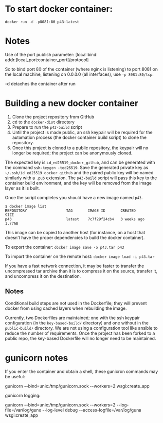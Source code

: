 # To start docker container:

`docker run -d -p8081:80 p43:latest`

# Notes
Use of the port publish parameter:
[local bind addr:]local_port:container_port[/protocol]

So to bind port 80 of the container (where nginx is listening) to port 8081 on the local machine,
listening on 0.0.0.0 (all interfaces), use `-p 8081:80/tcp`.

-d detaches the container after run

# Building a new docker container
1. Clone the project repository from GitHub
2. cd to the `docker-dist` directory
3. Prepare to run the `p43-build` script
4. Until the project is made public, an ssh keypair will be required for the automation process (the docker container build script) to clone the repository.
5. Once this project is cloned to a public repository, the keypair will no longer be required; the project can be anonymously cloned.

The expected key is `id_ed25519_docker_github`, and can be generated with the command `ssh-keygen -ted25519`.  Save the generated private key as `~/.ssh/id_ed25519_docker_github` and the paired public key will be named similarly with a `.pub` extension.
The `p43-build` script will pass this key to the container build environment, and the key will be removed from the image layer as it is built.

Once the script completes you should have a new image named `p43`.

```
$ docker image list
REPOSITORY                  TAG       IMAGE ID       CREATED        SIZE
p43                         latest    7c7f29f24cb4   3 weeks ago    1.77GB
```

This image can be copied to another host (for instance, on a host that doesn't have the proper dependencies to build the docker container).

To export the container:
`docker image save -o p43.tar p43`

To import the container on the remote host:
`docker image load -i p43.tar`

If you have a fast network connection, it may be faster to transfer the uncompressed tar archive than it is to compress it on the source, transfer it, and uncompress it on the destination.

## Notes

Conditional build steps are not used in the Dockerfile; they will prevent docker from using cached layers when rebuilding the image.

Currently, two Dockerfiles are maintained; one with the ssh keypair configuration (in the `key-based-build/` directory) and one without in the `public-build/` directory.  We are not using a configuration tool like ansible to reduce the number of requirements.  Once the project has been forked to a public repo, the key-based Dockerfile will no longer need to be maintained.

# gunicorn notes
If you enter the container and obtain a shell, these gunicron commands may be useful:

gunicorn --bind=unix:/tmp/gunicorn.sock --workers=2 wsgi:create_app

gunicorn logging:

gunicorn --bind=unix:/tmp/gunicorn.sock --workers=2 --log-file=/var/log/gune --log-level debug --access-logfile=/var/log/guna wsgi:create_app
